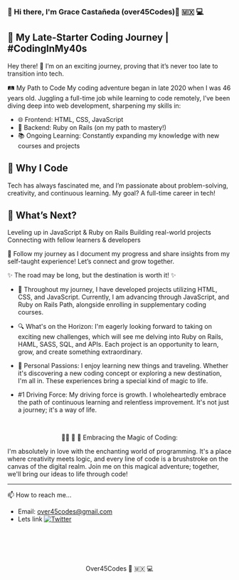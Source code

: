 ###  👋 Hi there, I'm Grace Castañeda (over45Codes)💜 🇲🇽 💻 

## 🚀 My Late-Starter Coding Journey | #CodingInMy40s

Hey there! 👋 I’m on an exciting journey, proving that it’s never too late to transition into tech.

🛤️ My Path to Code
My coding adventure began in late 2020 when I was 46 years old. Juggling a full-time job while learning to code remotely, I’ve been diving deep into web development, sharpening my skills in:

- 🌐 Frontend: HTML, CSS, JavaScript
- 🔧 Backend: Ruby on Rails (on my path to mastery!)
- 📚 Ongoing Learning: Constantly expanding my knowledge with new courses and projects

## 🌟 Why I Code
Tech has always fascinated me, and I’m passionate about problem-solving, creativity, and continuous learning. My goal? A full-time career in tech!

## 🚀 What’s Next?
Leveling up in JavaScript & Ruby on Rails
Building real-world projects
Connecting with fellow learners & developers

📌 Follow my journey as I document my progress and share insights from my self-taught experience! Let’s connect and grow together.

✨ The road may be long, but the destination is worth it! ✨

- 🌱 Throughout my journey, I have developed projects utilizing HTML, CSS, and JavaScript. Currently, I am advancing through JavaScript, and Ruby on Rails Path, alongside enrolling in supplementary coding courses. 
- 🔍 What's on the Horizon: 
I'm eagerly looking forward to taking on exciting new challenges, which will see me delving into Ruby on Rails, HAML, SASS, SQL, and APIs. Each project is an opportunity to learn, grow, and create something extraordinary.

- 💖 Personal Passions: 
I enjoy learning new things and traveling. Whether it's discovering a new coding concept or exploring a new destination, I'm all in. These experiences bring a special kind of magic to life.

- #1 Driving Force:
My driving force is growth. I wholeheartedly embrace the path of continuous learning and relentless improvement. It's not just a journey; it's a way of life. 

<br>
<p align="center">
👩🏻‍ 🌺  💫 Embracing the Magic of Coding:

I'm absolutely in love with the enchanting world of programming. It's a place where creativity meets logic, and every line of code is a brushstroke on the canvas of the digital realm. Join me on this magical adventure; together, we'll bring our ideas to life through code!</p>

********
📫 How to reach me... 
- Email: over45codes@gmail.com
- Lets link [![Twitter](https://img.shields.io/twitter/url/https/twitter.com/cloudposse.svg?style=social&label=Follow%20%40gracii_codes)]([[https://twitter.com/gracii_codes]](https://x.com/over45Codes)(https://x.com/Over45Codes))

<br>


<br><br>
<p align="center">
Over45Codes 💜 🇲🇽 💻
<!--
**Gracii/gracii** is a ✨ _special_ ✨ repository because its `README.md` (this file) appears on your GitHub profile.
**Technolgy Stack:**

sharing my self-taught coding journey in my late 40s. | From Call Center Management to Tech 🚀✨


<img src="https://img.shields.io/badge/HTML5-E34F26?style=for-the-badge&logo=html5&logoColor=white" /> <img src="https://img.shields.io/badge/CSS3-1572B6?style=for-the-badge&logo=css3&logoColor=white" /> <img src="https://img.shields.io/badge/JavaScript-F7DF1E?style=for-the-badge&logo=javascript&logoColor=black" />

<p align="center">
<img src="https://user-images.githubusercontent.com/26774028/205184472-ca310add-53b1-43bf-8113-e5901b914878.png" data-canonical-src="[https://gyazo.com/eb5c5741b6a9a16c692170a41a49c858.png](https://user-images.githubusercontent.com/26774028/205184472-ca310add-53b1-43bf-8113-e5901b914878.png)" width="300" height="300" /></p>

Over45Codes 💜 🇲🇽 💻 
- 📖 Read More:
For a deeper dive into my coding journey, check out my articles on Hashnode:(@https://hashnode.com/@over45Codes) 


#SoftwareEngineerInMaking #NeverTooLateToCode 🚀✨
Here are some ideas to get you started:

- 🔭 I’m currently learning new technical Software Development skills.
- 🌱 I’m currently learning French Language!
- 👯 I’m looking to collaborate to Open Source Project.

- 🤔 I’m looking for help with ...
- 💬 Ask me about ...
- 📫 How to reach me: ...
- 😄 Pronouns: ...
- ⚡ Fun fact: ...
- 🔭 I’m currently learning new technical Software Development skills.

[![Challenge | 100 Days of Code](https://img.shields.io/static/v1?label=Challenge&labelColor=384357&message=100%20Days%20of%20Code&color=00b4ee&style=for-the-badge&link=https://www.https://leonnoel.com/100devs/)](https://https://leonnoel.com/100devs/)


<!--
**over45Codes/over45Codes** is a ✨ _special_ ✨ repository because its `README.md` (this file) appears on your GitHub profile.
[![Top Langs](https://github-readme-stats.vercel.app/api/top-langs/?username=over45Codes)](https://github.com/anuraghazra/github-readme-stats) <br> <br>
[![roadmap.sh](https://api.roadmap.sh/v1-badge/wide/64975e8cd99c9d6731933b40?variant=dark)](https://roadmap.sh)

![Anurag's GitHub stats](https://github-readme-stats.vercel.app/api?username=over45Codes&show_icons=true&theme=radical)
Lets connect on [![Linkedin]() LinkedIn](https://www.linkedin.com/in/castanedagrace/)


<br>
**Languages & Tools:**
<br>
<img src="https://img.shields.io/badge/HTML5-E34F26?style=for-the-badge&logo=html5&logoColor=white" /> <img src="https://img.shields.io/badge/CSS3-1572B6?style=for-the-badge&logo=css3&logoColor=white" /> <img src="https://img.shields.io/badge/JavaScript-F7DF1E?style=for-the-badge&logo=javascript&logoColor=black" /> ![Visual Studio Code](https://img.shields.io/badge/Visual%20Studio%20Code-0078d7.svg?style=for-the-badge&logo=visual-studio-code&logoColor=white)
![Git](https://img.shields.io/badge/git-%23F05033.svg?style=for-the-badge&logo=git&logoColor=white)
<img src="https://img.shields.io/badge/MySQL-005C84?style=for-the-badge&logo=mysql&logoColor=white" />


Here are some ideas to get you started:

- 🔭 I’m currently working on ...
- 🌱 I’m currently learning ...
- 👯 I’m looking to collaborate on ...
- 🤔 I’m looking for help with ...
- 💬 Ask me about ...
- 📫 How to reach me: ...
- 😄 Pronouns: ...
- ⚡ Fun fact: ...
-->
